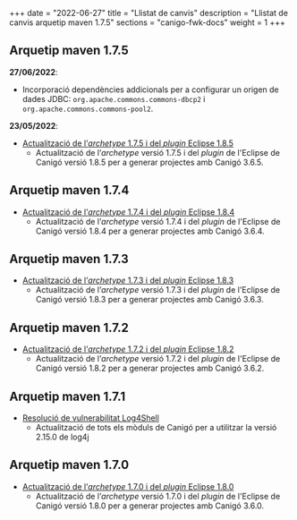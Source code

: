 +++
date        = "2022-06-27"
title       = "Llistat de canvis"
description = "Llistat de canvis arquetip maven 1.7.5"
sections    = "canigo-fwk-docs"
weight		= 1
+++

## Arquetip maven 1.7.5

**27/06/2022**:

- Incorporació dependències addicionals per a configurar un origen de dades JDBC: `org.apache.commons.commons-dbcp2` i `org.apache.commons.commons-pool2`.

**23/05/2022**:

- [Actualització de l’_archetype_ 1.7.5 i del _plugin_ Eclipse 1.8.5](/noticies/2022-05-23-CAN-Actualitzacio_archetype_1_7_5_plugin_eclipse_1_8_5/)
   - Actualització de l’_archetype_ versió 1.7.5 i del _plugin_ de l'Eclipse de Canigó versió 1.8.5 per a generar projectes amb Canigó 3.6.5.

## Arquetip maven 1.7.4

- [Actualització de l’_archetype_ 1.7.4 i del _plugin_ Eclipse 1.8.4](/noticies/2022-04-13-CAN-Actualitzacio_archetype_1_7_4_plugin_eclipse_1_8_4)
   - Actualització de l’_archetype_ versió 1.7.4 i del _plugin_ de l'Eclipse de Canigó versió 1.8.4 per a generar projectes amb Canigó 3.6.4.

## Arquetip maven 1.7.3

- [Actualització de l’_archetype_ 1.7.3 i del _plugin_ Eclipse 1.8.3](/noticies/2021-12-27-CAN-Actualitzacio_archetype_1_7_3_plugin_eclipse_1_8_3)
   - Actualització de l’_archetype_ versió 1.7.3 i del _plugin_ de l'Eclipse de Canigó versió 1.8.3 per a generar projectes amb Canigó 3.6.3.

## Arquetip maven 1.7.2

- [Actualització de l’_archetype_ 1.7.2 i del _plugin_ Eclipse 1.8.2](/noticies/2021-12-17-CAN-Actualitzacio_archetype_1_7_2_plugin_eclipse_1_8_2)
   - Actualització de l’_archetype_ versió 1.7.2 i del _plugin_ de l'Eclipse de Canigó versió 1.8.2 per a generar projectes amb Canigó 3.6.2.

## Arquetip maven 1.7.1

- [Resolució de vulnerabilitat Log4Shell](/noticies/2021-12-13-CAN-actualitzacio-canigo-3_4_7_3_6_1/)
   - Actualització de tots els mòduls de Canigó per a utilitzar la versió 2.15.0 de log4j

## Arquetip maven 1.7.0

- [Actualització de l’_archetype_ 1.7.0 i del _plugin_ Eclipse 1.8.0](/noticies/2021-10-25-CAN-Actualitzacio_archetype_1_7_0_plugin_eclipse_1_8_0)
   - Actualització de l’_archetype_ versió 1.7.0 i del _plugin_ de l'Eclipse de Canigó versió 1.8.0 per a generar projectes amb Canigó 3.6.0.